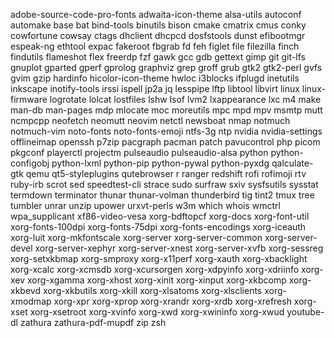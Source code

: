 adobe-source-code-pro-fonts
adwaita-icon-theme
alsa-utils
autoconf
automake
base
bat
bind-tools
binutils
bison
cmake
cmatrix
cmus
conky
cowfortune
cowsay
ctags
dhclient
dhcpcd
dosfstools
dunst
efibootmgr
espeak-ng
ethtool
expac
fakeroot
fbgrab
fd
feh
figlet
file
filezilla
finch
findutils
flameshot
flex
freerdp
fzf
gawk
gcc
gdb
gettext
gimp
git
git-lfs
gnuplot
gparted
gperf
gprolog
graphviz
grep
groff
grub
gtk2
gtk2-perl
gvfs
gvim
gzip
hardinfo
hicolor-icon-theme
hwloc
i3blocks
ifplugd
inetutils
inkscape
inotify-tools
irssi
ispell
jp2a
jq
lesspipe
lftp
libtool
libvirt
linux
linux-firmware
logrotate
lolcat
lostfiles
lshw
lsof
lvm2
lxappearance
lxc
m4
make
man-db
man-pages
mdp
mlocate
moc
moreutils
mpc
mpd
mpv
msmtp
mutt
ncmpcpp
neofetch
neomutt
neovim
netctl
newsboat
nmap
notmuch
notmuch-vim
noto-fonts
noto-fonts-emoji
ntfs-3g
ntp
nvidia
nvidia-settings
offlineimap
openssh
p7zip
pacgraph
pacman
patch
pavucontrol
php
picom
pkgconf
playerctl
projectm
pulseaudio
pulseaudio-alsa
python
python-configobj
python-lxml
python-pip
python-pywal
python-pyxdg
qalculate-gtk
qemu
qt5-styleplugins
qutebrowser
r
ranger
redshift
rofi
rofimoji
rtv
ruby-irb
scrot
sed
speedtest-cli
strace
sudo
surfraw
sxiv
sysfsutils
sysstat
termdown
terminator
thunar
thunar-volman
thunderbird
tig
tint2
tmux
tree
tumbler
unrar
unzip
upower
urxvt-perls
w3m
which
whois
wmctrl
wpa_supplicant
xf86-video-vesa
xorg-bdftopcf
xorg-docs
xorg-font-util
xorg-fonts-100dpi
xorg-fonts-75dpi
xorg-fonts-encodings
xorg-iceauth
xorg-luit
xorg-mkfontscale
xorg-server
xorg-server-common
xorg-server-devel
xorg-server-xephyr
xorg-server-xnest
xorg-server-xvfb
xorg-sessreg
xorg-setxkbmap
xorg-smproxy
xorg-x11perf
xorg-xauth
xorg-xbacklight
xorg-xcalc
xorg-xcmsdb
xorg-xcursorgen
xorg-xdpyinfo
xorg-xdriinfo
xorg-xev
xorg-xgamma
xorg-xhost
xorg-xinit
xorg-xinput
xorg-xkbcomp
xorg-xkbevd
xorg-xkbutils
xorg-xkill
xorg-xlsatoms
xorg-xlsclients
xorg-xmodmap
xorg-xpr
xorg-xprop
xorg-xrandr
xorg-xrdb
xorg-xrefresh
xorg-xset
xorg-xsetroot
xorg-xvinfo
xorg-xwd
xorg-xwininfo
xorg-xwud
youtube-dl
zathura
zathura-pdf-mupdf
zip
zsh
